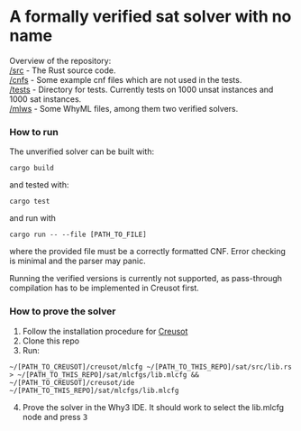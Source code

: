# A formally verified sat solver with no name

Overview of the repository: \
[/src](/src/) - The Rust source code. \
[/cnfs](/cnfs/) - Some example cnf files which are not used in the tests.\
[/tests](/tests/) - Directory for tests. Currently tests on 1000 unsat instances
and 1000 sat instances. \
[/mlws](/mlws/) - Some WhyML files, among them two verified solvers.

### How to run

The unverified solver can be built with:
```
cargo build
```
and tested with:
```
cargo test
```
and run with
```
cargo run -- --file [PATH_TO_FILE]
```
where the provided file must be a correctly formatted CNF.
Error checking is minimal and the parser may panic.

Running the verified versions is currently not supported, as pass-through
compilation has to be implemented in Creusot first.

### How to prove the solver

1. Follow the installation procedure for [Creusot](https://github.com/xldenis/creusot#installing)
2. Clone this repo
3. Run:
```
~/[PATH_TO_CREUSOT]/creusot/mlcfg ~/[PATH_TO_THIS_REPO]/sat/src/lib.rs > ~/[PATH_TO_THIS_REPO]/sat/mlcfgs/lib.mlcfg && ~/[PATH_TO_CREUSOT]/creusot/ide ~/[PATH_TO_THIS_REPO]/sat/mlcfgs/lib.mlcfg
```
4. Prove the solver in the Why3 IDE. It should work to select the lib.mlcfg node and press <kbd>3</kbd>

